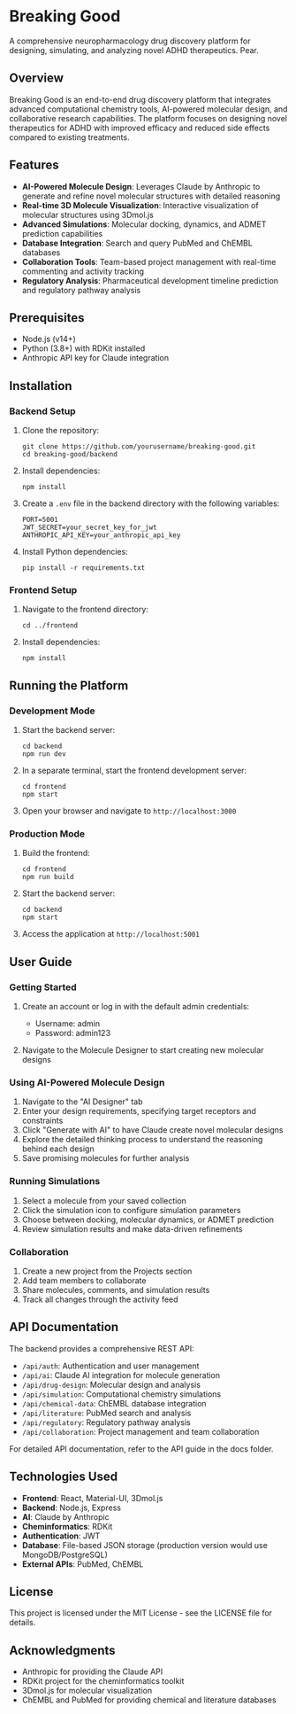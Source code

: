 # Breaking Good

A comprehensive neuropharmacology drug discovery platform for designing, simulating, and analyzing novel ADHD therapeutics. Pear.

## Overview

Breaking Good is an end-to-end drug discovery platform that integrates advanced computational chemistry tools, AI-powered molecular design, and collaborative research capabilities. The platform focuses on designing novel therapeutics for ADHD with improved efficacy and reduced side effects compared to existing treatments.

## Features

- **AI-Powered Molecule Design**: Leverages Claude by Anthropic to generate and refine novel molecular structures with detailed reasoning
- **Real-time 3D Molecule Visualization**: Interactive visualization of molecular structures using 3Dmol.js
- **Advanced Simulations**: Molecular docking, dynamics, and ADMET prediction capabilities
- **Database Integration**: Search and query PubMed and ChEMBL databases
- **Collaboration Tools**: Team-based project management with real-time commenting and activity tracking
- **Regulatory Analysis**: Pharmaceutical development timeline prediction and regulatory pathway analysis

## Prerequisites

- Node.js (v14+)
- Python (3.8+) with RDKit installed
- Anthropic API key for Claude integration

## Installation

### Backend Setup

1. Clone the repository:
   ```
   git clone https://github.com/yourusername/breaking-good.git
   cd breaking-good/backend
   ```

2. Install dependencies:
   ```
   npm install
   ```

3. Create a `.env` file in the backend directory with the following variables:
   ```
   PORT=5001
   JWT_SECRET=your_secret_key_for_jwt
   ANTHROPIC_API_KEY=your_anthropic_api_key
   ```

4. Install Python dependencies:
   ```
   pip install -r requirements.txt
   ```

### Frontend Setup

1. Navigate to the frontend directory:
   ```
   cd ../frontend
   ```

2. Install dependencies:
   ```
   npm install
   ```

## Running the Platform

### Development Mode

1. Start the backend server:
   ```
   cd backend
   npm run dev
   ```

2. In a separate terminal, start the frontend development server:
   ```
   cd frontend
   npm start
   ```

3. Open your browser and navigate to `http://localhost:3000`

### Production Mode

1. Build the frontend:
   ```
   cd frontend
   npm run build
   ```

2. Start the backend server:
   ```
   cd backend
   npm start
   ```

3. Access the application at `http://localhost:5001`

## User Guide

### Getting Started

1. Create an account or log in with the default admin credentials:
   - Username: admin
   - Password: admin123

2. Navigate to the Molecule Designer to start creating new molecular designs

### Using AI-Powered Molecule Design

1. Navigate to the "AI Designer" tab
2. Enter your design requirements, specifying target receptors and constraints
3. Click "Generate with AI" to have Claude create novel molecular designs
4. Explore the detailed thinking process to understand the reasoning behind each design
5. Save promising molecules for further analysis

### Running Simulations

1. Select a molecule from your saved collection
2. Click the simulation icon to configure simulation parameters
3. Choose between docking, molecular dynamics, or ADMET prediction
4. Review simulation results and make data-driven refinements

### Collaboration

1. Create a new project from the Projects section
2. Add team members to collaborate
3. Share molecules, comments, and simulation results
4. Track all changes through the activity feed

## API Documentation

The backend provides a comprehensive REST API:

- `/api/auth`: Authentication and user management
- `/api/ai`: Claude AI integration for molecule generation 
- `/api/drug-design`: Molecular design and analysis
- `/api/simulation`: Computational chemistry simulations
- `/api/chemical-data`: ChEMBL database integration
- `/api/literature`: PubMed search and analysis
- `/api/regulatory`: Regulatory pathway analysis
- `/api/collaboration`: Project management and team collaboration

For detailed API documentation, refer to the API guide in the docs folder.

## Technologies Used

- **Frontend**: React, Material-UI, 3Dmol.js
- **Backend**: Node.js, Express
- **AI**: Claude by Anthropic
- **Cheminformatics**: RDKit
- **Authentication**: JWT
- **Database**: File-based JSON storage (production version would use MongoDB/PostgreSQL)
- **External APIs**: PubMed, ChEMBL

## License

This project is licensed under the MIT License - see the LICENSE file for details.

## Acknowledgments

- Anthropic for providing the Claude API
- RDKit project for the cheminformatics toolkit
- 3Dmol.js for molecular visualization
- ChEMBL and PubMed for providing chemical and literature databases 
